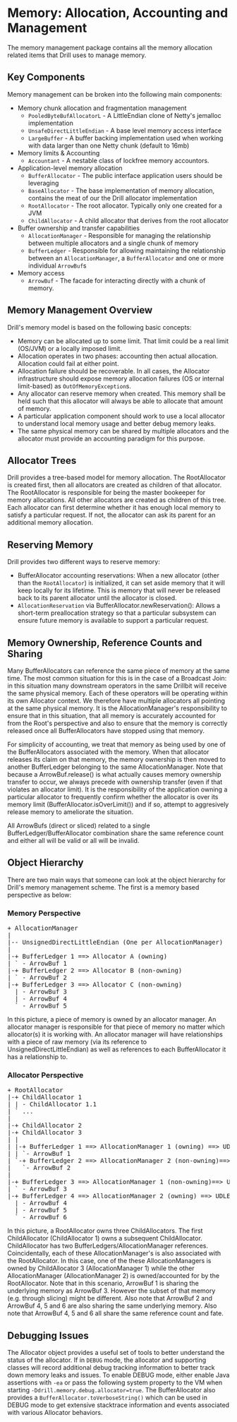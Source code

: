 <!--
 Licensed to the Apache Software Foundation (ASF) under one
 or more contributor license agreements.  See the NOTICE file
 distributed with this work for additional information
 regarding copyright ownership.  The ASF licenses this file
 to you under the Apache License, Version 2.0 (the
 "License"); you may not use this file except in compliance
 with the License.  You may obtain a copy of the License at
 
 http://www.apache.org/licenses/LICENSE-2.0
 
 Unless required by applicable law or agreed to in writing, software
 distributed under the License is distributed on an "AS IS" BASIS,
 WITHOUT WARRANTIES OR CONDITIONS OF ANY KIND, either express or implied.
 See the License for the specific language governing permissions and
 limitations under the License.
-->
# Memory: Allocation, Accounting and Management
 
The memory management package contains all the memory allocation related items that Drill uses to manage memory.


## Key Components
Memory management can be broken into the following main components:

- Memory chunk allocation and fragmentation management
  - `PooledByteBufAllocatorL` - A LittleEndian clone of Netty's jemalloc implementation
  - `UnsafeDirectLittleEndian` - A base level memory access interface
  - `LargeBuffer` - A buffer backing implementation used when working with data larger than one Netty chunk (default to 16mb)
- Memory limits & Accounting
  - `Accountant` - A nestable class of lockfree memory accountors.
- Application-level memory allocation
  - `BufferAllocator` - The public interface application users should be leveraging
  - `BaseAllocator` - The base implementation of memory allocation, contains the meat of our the Drill allocator implementation
  - `RootAllocator` - The root allocator. Typically only one created for a JVM
  - `ChildAllocator` - A child allocator that derives from the root allocator
- Buffer ownership and transfer capabilities
  - `AllocationManager` - Responsible for managing the relationship between multiple allocators and a single chunk of memory
  - `BufferLedger` - Responsible for allowing maintaining the relationship between an `AllocationManager`, a `BufferAllocator` and one or more individual `ArrowBuf`s
- Memory access
  - `ArrowBuf` - The facade for interacting directly with a chunk of memory.
 

## Memory Management Overview
Drill's memory model is based on the following basic concepts:

 - Memory can be allocated up to some limit. That limit could be a real limit (OS/JVM) or a locally imposed limit.
 - Allocation operates in two phases: accounting then actual allocation. Allocation could fail at either point.
 - Allocation failure should be recoverable. In all cases, the Allocator infrastructure should expose memory allocation failures (OS or internal limit-based) as `OutOfMemoryException`s.
 - Any allocator can reserve memory when created. This memory shall be held such that this allocator will always be able to allocate that amount of memory.
 - A particular application component should work to use a local allocator to understand local memory usage and better debug memory leaks.
 - The same physical memory can be shared by multiple allocators and the allocator must provide an accounting paradigm for this purpose.

## Allocator Trees

Drill provides a tree-based model for memory allocation. The RootAllocator is created first, then all allocators are created as children of that allocator. The RootAllocator is responsible for being the master bookeeper for memory allocations. All other allocators are created as children of this tree. Each allocator can first determine whether it has enough local memory to satisfy a particular request. If not, the allocator can ask its parent for an additional memory allocation.

## Reserving Memory

Drill provides two different ways to reserve memory:

  - BufferAllocator accounting reservations: 
      When a new allocator (other than the `RootAllocator`) is initialized, it can set aside memory that it will keep locally for its lifetime. This is memory that will never be released back to its parent allocator until the allocator is closed.
  - `AllocationReservation` via BufferAllocator.newReservation(): Allows a short-term preallocation strategy so that a particular subsystem can ensure future memory is available to support a particular request.
  
## Memory Ownership, Reference Counts and Sharing
Many BufferAllocators can reference the same piece of memory at the same time. The most common situation for this is in the case of a Broadcast Join: in this situation many downstream operators in the same Drillbit will receive the same physical memory. Each of these operators will be operating within its own Allocator context. We therefore have multiple allocators all pointing at the same physical memory. It is the AllocationManager's responsibility to ensure that in this situation, that all memory is accurately accounted for from the Root's perspective and also to ensure that the memory is correctly released once all BufferAllocators have stopped using that memory.

For simplicity of accounting, we treat that memory as being used by one of the BufferAllocators associated with the memory. When that allocator releases its claim on that memory, the memory ownership is then moved to another BufferLedger belonging to the same AllocationManager. Note that because a ArrowBuf.release() is what actually causes memory ownership transfer to occur, we always precede with ownership transfer (even if that violates an allocator limit). It is the responsibility of the application owning a particular allocator to frequently confirm whether the allocator is over its memory limit (BufferAllocator.isOverLimit()) and if so, attempt to aggresively release memory to ameliorate the situation.

All ArrowBufs (direct or sliced) related to a single BufferLedger/BufferAllocator combination share the same reference count and either all will be valid or all will be invalid.

## Object Hierarchy

There are two main ways that someone can look at the object hierarchy for Drill's memory management scheme. The first is a memory based perspective as below:

### Memory Perspective
<pre>
+ AllocationManager
|
|-- UnsignedDirectLittleEndian (One per AllocationManager)
|
|-+ BufferLedger 1 ==> Allocator A (owning)
| ` - ArrowBuf 1
|-+ BufferLedger 2 ==> Allocator B (non-owning)
| ` - ArrowBuf 2
|-+ BufferLedger 3 ==> Allocator C (non-owning)
  | - ArrowBuf 3
  | - ArrowBuf 4
  ` - ArrowBuf 5
</pre>

In this picture, a piece of memory is owned by an allocator manager. An allocator manager is responsible for that piece of memory no matter which allocator(s) it is working with. An allocator manager will have relationships with a piece of raw memory (via its reference to UnsignedDirectLittleEndian) as well as references to each BufferAllocator it has a relationship to. 

### Allocator Perspective
<pre>
+ RootAllocator
|-+ ChildAllocator 1
| | - ChildAllocator 1.1
| ` ...
|
|-+ ChildAllocator 2
|-+ ChildAllocator 3
| |
| |-+ BufferLedger 1 ==> AllocationManager 1 (owning) ==> UDLE
| | `- ArrowBuf 1
| `-+ BufferLedger 2 ==> AllocationManager 2 (non-owning)==> UDLE
| 	`- ArrowBuf 2
|
|-+ BufferLedger 3 ==> AllocationManager 1 (non-owning)==> UDLE
| ` - ArrowBuf 3
|-+ BufferLedger 4 ==> AllocationManager 2 (owning) ==> UDLE
  | - ArrowBuf 4
  | - ArrowBuf 5
  ` - ArrowBuf 6
</pre>

In this picture, a RootAllocator owns three ChildAllocators. The first ChildAllocator (ChildAllocator 1) owns a subsequent ChildAllocator. ChildAllocator has two BufferLedgers/AllocationManager references. Coincidentally, each of these AllocationManager's is also associated with the RootAllocator. In this case, one of the these AllocationManagers is owned by ChildAllocator 3 (AllocationManager 1) while the other AllocationManager (AllocationManager 2) is owned/accounted for by the RootAllocator. Note that in this scenario, ArrowBuf 1 is sharing the underlying memory as ArrowBuf 3. However the subset of that memory (e.g. through slicing) might be different. Also note that ArrowBuf 2 and ArrowBuf 4, 5 and 6 are also sharing the same underlying memory. Also note that ArrowBuf 4, 5 and 6 all share the same reference count and fate.

## Debugging Issues
The Allocator object provides a useful set of tools to better understand the status of the allocator. If in `DEBUG` mode, the allocator and supporting classes will record additional debug tracking information to better track down memory leaks and issues. To enable DEBUG mode, either enable Java assertions with `-ea` or pass the following system property to the VM when starting `-Ddrill.memory.debug.allocator=true`. The BufferAllocator also provides a `BufferAllocator.toVerboseString()` which can be used in DEBUG mode to get extensive stacktrace information and events associated with various Allocator behaviors.